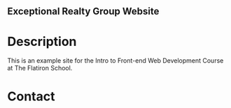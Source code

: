 Exceptional Realty Group Website
---

# Description 

This is an example site for the Intro to Front-end Web Development Course at The Flatiron School.

# Contact

